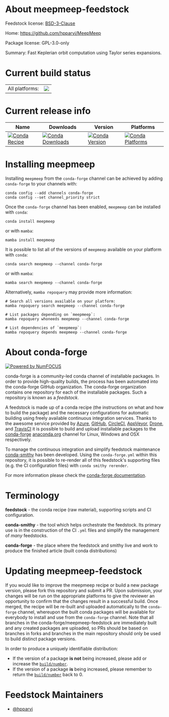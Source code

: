 About meepmeep-feedstock
========================

Feedstock license: [BSD-3-Clause](https://github.com/conda-forge/meepmeep-feedstock/blob/main/LICENSE.txt)

Home: https://github.com/hpparvi/MeepMeep

Package license: GPL-3.0-only

Summary: Fast Keplerian orbit computation using Taylor series expansions.

Current build status
====================


<table><tr><td>All platforms:</td>
    <td>
      <a href="https://dev.azure.com/conda-forge/feedstock-builds/_build/latest?definitionId=23979&branchName=main">
        <img src="https://dev.azure.com/conda-forge/feedstock-builds/_apis/build/status/meepmeep-feedstock?branchName=main">
      </a>
    </td>
  </tr>
</table>

Current release info
====================

| Name | Downloads | Version | Platforms |
| --- | --- | --- | --- |
| [![Conda Recipe](https://img.shields.io/badge/recipe-meepmeep-green.svg)](https://anaconda.org/conda-forge/meepmeep) | [![Conda Downloads](https://img.shields.io/conda/dn/conda-forge/meepmeep.svg)](https://anaconda.org/conda-forge/meepmeep) | [![Conda Version](https://img.shields.io/conda/vn/conda-forge/meepmeep.svg)](https://anaconda.org/conda-forge/meepmeep) | [![Conda Platforms](https://img.shields.io/conda/pn/conda-forge/meepmeep.svg)](https://anaconda.org/conda-forge/meepmeep) |

Installing meepmeep
===================

Installing `meepmeep` from the `conda-forge` channel can be achieved by adding `conda-forge` to your channels with:

```
conda config --add channels conda-forge
conda config --set channel_priority strict
```

Once the `conda-forge` channel has been enabled, `meepmeep` can be installed with `conda`:

```
conda install meepmeep
```

or with `mamba`:

```
mamba install meepmeep
```

It is possible to list all of the versions of `meepmeep` available on your platform with `conda`:

```
conda search meepmeep --channel conda-forge
```

or with `mamba`:

```
mamba search meepmeep --channel conda-forge
```

Alternatively, `mamba repoquery` may provide more information:

```
# Search all versions available on your platform:
mamba repoquery search meepmeep --channel conda-forge

# List packages depending on `meepmeep`:
mamba repoquery whoneeds meepmeep --channel conda-forge

# List dependencies of `meepmeep`:
mamba repoquery depends meepmeep --channel conda-forge
```


About conda-forge
=================

[![Powered by
NumFOCUS](https://img.shields.io/badge/powered%20by-NumFOCUS-orange.svg?style=flat&colorA=E1523D&colorB=007D8A)](https://numfocus.org)

conda-forge is a community-led conda channel of installable packages.
In order to provide high-quality builds, the process has been automated into the
conda-forge GitHub organization. The conda-forge organization contains one repository
for each of the installable packages. Such a repository is known as a *feedstock*.

A feedstock is made up of a conda recipe (the instructions on what and how to build
the package) and the necessary configurations for automatic building using freely
available continuous integration services. Thanks to the awesome service provided by
[Azure](https://azure.microsoft.com/en-us/services/devops/), [GitHub](https://github.com/),
[CircleCI](https://circleci.com/), [AppVeyor](https://www.appveyor.com/),
[Drone](https://cloud.drone.io/welcome), and [TravisCI](https://travis-ci.com/)
it is possible to build and upload installable packages to the
[conda-forge](https://anaconda.org/conda-forge) [anaconda.org](https://anaconda.org/)
channel for Linux, Windows and OSX respectively.

To manage the continuous integration and simplify feedstock maintenance
[conda-smithy](https://github.com/conda-forge/conda-smithy) has been developed.
Using the ``conda-forge.yml`` within this repository, it is possible to re-render all of
this feedstock's supporting files (e.g. the CI configuration files) with ``conda smithy rerender``.

For more information please check the [conda-forge documentation](https://conda-forge.org/docs/).

Terminology
===========

**feedstock** - the conda recipe (raw material), supporting scripts and CI configuration.

**conda-smithy** - the tool which helps orchestrate the feedstock.
                   Its primary use is in the construction of the CI ``.yml`` files
                   and simplify the management of *many* feedstocks.

**conda-forge** - the place where the feedstock and smithy live and work to
                  produce the finished article (built conda distributions)


Updating meepmeep-feedstock
===========================

If you would like to improve the meepmeep recipe or build a new
package version, please fork this repository and submit a PR. Upon submission,
your changes will be run on the appropriate platforms to give the reviewer an
opportunity to confirm that the changes result in a successful build. Once
merged, the recipe will be re-built and uploaded automatically to the
`conda-forge` channel, whereupon the built conda packages will be available for
everybody to install and use from the `conda-forge` channel.
Note that all branches in the conda-forge/meepmeep-feedstock are
immediately built and any created packages are uploaded, so PRs should be based
on branches in forks and branches in the main repository should only be used to
build distinct package versions.

In order to produce a uniquely identifiable distribution:
 * If the version of a package **is not** being increased, please add or increase
   the [``build/number``](https://docs.conda.io/projects/conda-build/en/latest/resources/define-metadata.html#build-number-and-string).
 * If the version of a package **is** being increased, please remember to return
   the [``build/number``](https://docs.conda.io/projects/conda-build/en/latest/resources/define-metadata.html#build-number-and-string)
   back to 0.

Feedstock Maintainers
=====================

* [@hpparvi](https://github.com/hpparvi/)

